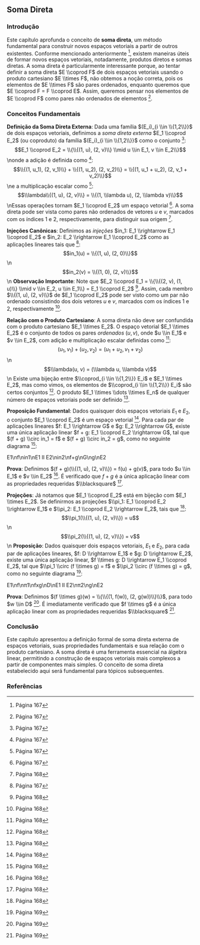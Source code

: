 ## Soma Direta
### Introdução
Este capítulo aprofunda o conceito de **soma direta**, um método fundamental para construir novos espaços vetoriais a partir de outros existentes. Conforme mencionado anteriormente [^1], existem maneiras úteis de formar novos espaços vetoriais, notadamente, produtos diretos e somas diretas. A soma direta é particularmente interessante porque, ao tentar definir a soma direta $E \\coprod F$ de dois espaços vetoriais usando o produto cartesiano $E \\times F$, não obtemos a noção correta, pois os elementos de $E \\times F$ são pares ordenados, enquanto queremos que $E \\coprod F = F \\coprod E$. Assim, queremos pensar nos elementos de $E \\coprod F$ como pares não ordenados de elementos [^1].

### Conceitos Fundamentais
**Definição da Soma Direta Externa**: Dada uma família $(E_i)_{i \\in \\{1,2\\}}$ de dois espaços vetoriais, definimos a *soma direta externa* $E_1 \\coprod E_2$ (ou coproduto) da família $(E_i)_{i \\in \\{1,2\\}}$ como o conjunto [^1]:
$$E_1 \\coprod E_2 = \\{\\{(1, u), (2, v)\\} \\mid u \\in E_1, v \\in E_2\\}$$\nonde a adição é definida como [^1]:
$$\\{(1, u_1), (2, v_1)\\} + \\{(1, u_2), (2, v_2)\\} = \\{(1, u_1 + u_2), (2, v_1 + v_2)\\}$$\ne a multiplicação escalar como [^1]:
$$\\lambda\\{(1, u), (2, v)\\} = \\{(1, \\lambda u), (2, \\lambda v)\\}$$\nEssas operações tornam $E_1 \\coprod E_2$ um espaço vetorial [^1].  A soma direta pode ser vista como pares não ordenados de vetores $u$ e $v$, marcados com os índices 1 e 2, respectivamente, para distinguir sua origem [^2].

**Injeções Canônicas**: Definimos as *injeções* $in_1: E_1 \\rightarrow E_1 \\coprod E_2$ e $in_2: E_2 \\rightarrow E_1 \\coprod E_2$ como as aplicações lineares tais que [^1]:
$$in_1(u) = \\{(1, u), (2, 0)\\}$$\n$$in_2(v) = \\{(1, 0), (2, v)\\}$$\n
**Observação Importante**: Note que $E_2 \\coprod E_1 = \\{\\{(2, v), (1, u)\\} \\mid v \\in E_2, u \\in E_1\\} = E_1 \\coprod E_2$ [^2]. Assim, cada membro $\\{(1, u), (2, v)\\}$ de $E_1 \\coprod E_2$ pode ser visto como um par não ordenado consistindo dos dois vetores $u$ e $v$, marcados com os índices 1 e 2, respectivamente [^2].

**Relação com o Produto Cartesiano**: A soma direta não deve ser confundida com o produto cartesiano $E_1 \\times E_2$. O espaço vetorial $E_1 \\times E_2$ é o conjunto de todos os pares *ordenados* $(u, v)$, onde $u \\in E_1$ e $v \\in E_2$, com adição e multiplicação escalar definidas como [^2]:
$$(u_1, v_1) + (u_2, v_2) = (u_1 + u_2, v_1 + v_2)$$\n$$\\lambda(u, v) = (\\lambda u, \\lambda v)$$\n
Existe uma bijeção entre $\\coprod_{i \\in \\{1,2\\}} E_i$ e $E_1 \\times E_2$, mas como vimos, os elementos de $\\coprod_{i \\in \\{1,2\\}} E_i$ são certos conjuntos [^2]. O produto $E_1 \\times \\dots \\times E_n$ de qualquer número de espaços vetoriais pode ser definido [^2].

**Proposição Fundamental**: Dados quaisquer dois espaços vetoriais $E_1$ e $E_2$, o conjunto $E_1 \\coprod E_2$ é um espaço vetorial [^2]. Para cada par de aplicações lineares $f: E_1 \\rightarrow G$ e $g: E_2 \\rightarrow G$, existe uma única aplicação linear $f + g: E_1 \\coprod E_2 \\rightarrow G$, tal que $(f + g) \\circ in_1 = f$ e $(f + g) \\circ in_2 = g$, como no seguinte diagrama [^2]:

E1\nf\nin1\nE1 II E2\nin2\nf+g\nG\ng\nE2

**Prova**:
Definimos $(f + g)(\\{(1, u), (2, v)\\}) = f(u) + g(v)$, para todo $u \\in E_1$ e $v \\in E_2$ [^2]. É verificado que $f + g$ é a única aplicação linear com as propriedades requeridas $\\blacksquare$ [^2].

**Projeções**: Já notamos que $E_1 \\coprod E_2$ está em bijeção com $E_1 \\times E_2$. Se definirmos as projeções $\\pi_1: E_1 \\coprod E_2 \\rightarrow E_1$ e $\\pi_2: E_1 \\coprod E_2 \\rightarrow E_2$, tais que [^2]:
$$\\pi_1(\\{(1, u), (2, v)\\}) = u$$\n$$\\pi_2(\\{(1, u), (2, v)\\}) = v$$\n
**Proposição**: Dados quaisquer dois espaços vetoriais, $E_1$ e $E_2$, para cada par de aplicações lineares, $f: D \\rightarrow E_1$ e $g: D \\rightarrow E_2$, existe uma única aplicação linear, $f \\times g: D \\rightarrow E_1 \\coprod E_2$, tal que $\\pi_1 \\circ (f \\times g) = f$ e $\\pi_2 \\circ (f \\times g) = g$, como no seguinte diagrama [^3]:

E1\nf\nπ1\nfxg\nD\nE1 II E2\nπ2\ng\nE2

**Prova**:
Definimos $(f \\times g)(w) = \\{\\{(1, f(w)), (2, g(w))\\}\\}$, para todo $w \\in D$ [^3]. É imediatamente verificado que $f \\times g$ é a única aplicação linear com as propriedades requeridas $\\blacksquare$ [^3].

### Conclusão
Este capítulo apresentou a definição formal de soma direta externa de espaços vetoriais, suas propriedades fundamentais e sua relação com o produto cartesiano. A soma direta é uma ferramenta essencial na álgebra linear, permitindo a construção de espaços vetoriais mais complexos a partir de componentes mais simples. O conceito de soma direta estabelecido aqui será fundamental para tópicos subsequentes.

### Referências
[^1]: Página 167
[^2]: Página 168
[^3]: Página 169
<!-- END -->